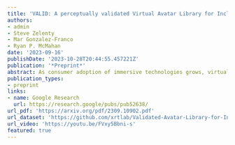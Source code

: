```yaml
---
title: 'VALID: A perceptually validated Virtual Avatar Library for Inclusion and Diversity'
authors:
- admin
- Steve Zelenty
- Mar Gonzalez-Franco
- Ryan P. McMahan
date: '2023-09-16'
publishDate: '2023-10-28T20:44:55.457221Z'
publication: '*Preprint*'
abstract: As consumer adoption of immersive technologies grows, virtual avatars will play a prominent role in the future of social computing. However, as people begin to interact more frequently through virtual avatars, it is important to ensure that the research community has validated tools to evaluate the effects and consequences of such technologies. We present the first iteration of a new, freely available 3D avatar library called the Virtual Avatar Library for Inclusion and Diversity (VALID), which includes 210 fully rigged avatars with a focus on advancing racial diversity and inclusion. We present a detailed process for creating, iterating, and validating avatars of diversity. Through a large online study (n=132) with participants from 33 countries, we provide statistically validated labels for each avatar's perceived race and gender. Through our validation study, we also advance knowledge pertaining to the perception of an avatar's race. In particular, we found that avatars of some races were more accurately identified by participants of the same race. 
publication_types:
- preprint
links:
- name: Google Research
  url: https://research.google/pubs/pub52638/
url_pdf: 'https://arxiv.org/pdf/2309.10902.pdf'
url_dataset: 'https://github.com/xrtlab/Validated-Avatar-Library-for-Inclusion-and-Diversity---VALID'
url_video: 'https://youtu.be/FVxy5Bbni-s'
featured: true
---
```

